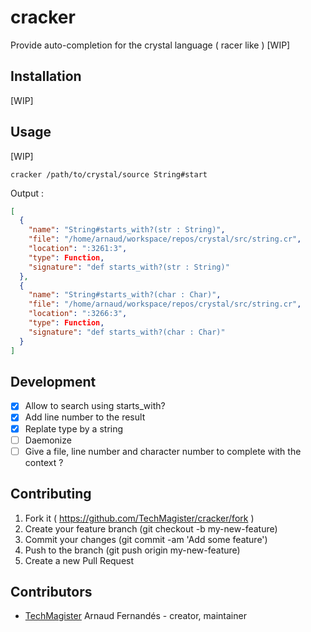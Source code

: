 # cracker

Provide auto-completion for the crystal language ( racer like ) [WIP]

## Installation

[WIP]

## Usage
[WIP]

``` shell
cracker /path/to/crystal/source String#start

```
Output :
``` json
[
  {
    "name": "String#starts_with?(str : String)",
    "file": "/home/arnaud/workspace/repos/crystal/src/string.cr",
    "location": ":3261:3",
    "type": Function,
    "signature": "def starts_with?(str : String)"
  },
  {
    "name": "String#starts_with?(char : Char)",
    "file": "/home/arnaud/workspace/repos/crystal/src/string.cr",
    "location": ":3266:3",
    "type": Function,
    "signature": "def starts_with?(char : Char)"
  }
]
```

## Development

- [x] Allow to search using starts_with?
- [x] Add line number to the result
- [x] Replate type by a string
- [ ] Daemonize
- [ ] Give a file, line number and character number to complete with the context ?

## Contributing

1. Fork it ( https://github.com/TechMagister/cracker/fork )
2. Create your feature branch (git checkout -b my-new-feature)
3. Commit your changes (git commit -am 'Add some feature')
4. Push to the branch (git push origin my-new-feature)
5. Create a new Pull Request

## Contributors

- [TechMagister](https://github.com/TechMagister) Arnaud Fernandés - creator, maintainer

